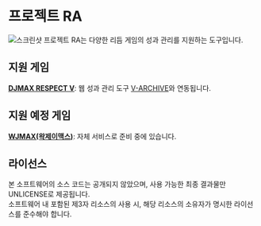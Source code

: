 # 프로젝트 RA
![스크린샷](https://cdn.lunatica.kr/project_ra/bfd0cbca-0fc7-4116-8649-4dc6e02c90df.png)
프로젝트 RA는 다양한 리듬 게임의 성과 관리를 지원하는 도구입니다.

## 지원 게임
**[DJMAX RESPECT V](https://store.steampowered.com/app/960170/DJMAX_RESPECT_V/)**: 웹 성과 관리 도구 [V-ARCHIVE](https://v-archive.net)와 연동됩니다.

## 지원 예정 게임
**[WJMAX(왁제이맥스)](https://waktaverse.games/gameDetail/wjmax/)**: 자체 서비스로 준비 중에 있습니다.

## 라이선스
본 소프트웨어의 소스 코드는 공개되지 않았으며, 사용 가능한 최종 결과물만 UNLICENSE로 제공됩니다.  
소프트웨어 내 포함된 제3자 리소스의 사용 시, 해당 리소스의 소유자가 명시한 라이선스를 준수해야 합니다.
